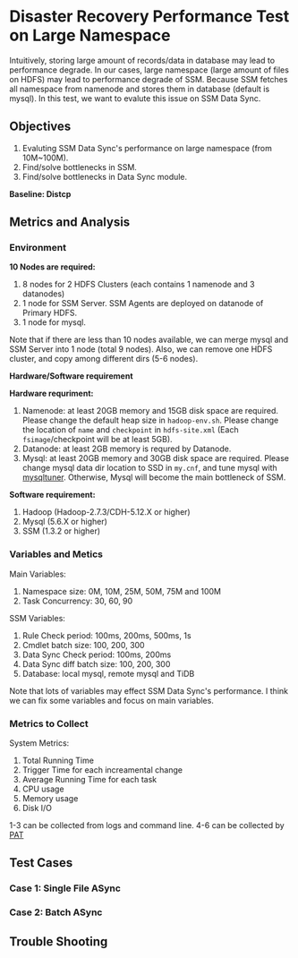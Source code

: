 # Disaster Recovery Performance Test on Large Namespace
Intuitively, storing large amount of records/data in database may lead to performance degrade. In our cases, large namespace (large amount of files on HDFS) may lead to performance degrade of SSM. Because SSM fetches all namespace from namenode and stores them in database (default is mysql). In this test, we want to evalute this issue on SSM Data Sync.

## Objectives
1. Evaluting SSM Data Sync's performance on large namespace (from 10M~100M).
2. Find/solve bottlenecks in SSM.
3. Find/solve bottlenecks in Data Sync module.

**Baseline: Distcp**

## Metrics and Analysis
### Environment
**10 Nodes are required:**

1. 8 nodes for 2 HDFS Clusters (each contains 1 namenode and 3 datanodes)
2. 1 node for SSM Server. SSM Agents are deployed on datanode of Primary HDFS.
3. 1 node for mysql.

Note that if there are less than 10 nodes available, we can merge mysql and SSM Server into 1 node (total 9 nodes). Also, we can remove one HDFS cluster, and copy among different dirs (5-6 nodes).

**Hardware/Software requirement**

**Hardware requriment:**

1. Namenode: at least 20GB memory and 15GB disk space are required. Please change the default heap size in `hadoop-env.sh`. Please change the location of `name` and `checkpoint` in `hdfs-site.xml` (Each `fsimage`/checkpoint will be at least 5GB).
2. Datanode: at least 2GB memory is requred by Datanode.
3. Mysql: at least 20GB memory and 30GB disk space are required. Please change mysql data dir location to SSD in `my.cnf`, and tune mysql with [mysqltuner](http://mysqltuner.pl/). Otherwise, Mysql will become the main bottleneck of SSM.

**Software requirement:**

1. Hadoop (Hadoop-2.7.3/CDH-5.12.X or higher)
2. Mysql (5.6.X or higher)
3. SSM (1.3.2 or higher)


### Variables and Metics
Main Variables:

1. Namespace size: 0M, 10M, 25M, 50M, 75M and 100M
2. Task Concurrency: 30, 60, 90

SSM Variables:

1. Rule Check period: 100ms, 200ms, 500ms, 1s
2. Cmdlet batch size: 100, 200, 300
3. Data Sync Check period: 100ms, 200ms
4. Data Sync diff batch size: 100, 200, 300
5. Database: local mysql, remote mysql and TiDB

Note that lots of variables may effect SSM Data Sync's performance. I think we can fix some variables and focus on main variables.

### Metrics to Collect
System Metrics: 

1. Total Running Time
2. Trigger Time for each increamental change
3. Average Running Time for each task
4. CPU usage
5. Memory usage
6. Disk I/O

1-3 can be collected from logs and command line. 4-6 can be collected by [PAT](https://github.com/intel-hadoop/PAT)

## Test Cases

### Case 1: Single File ASync

### Case 2: Batch ASync

## Trouble Shooting

